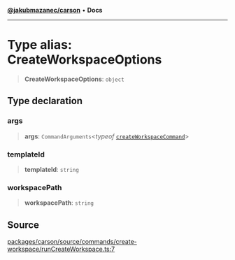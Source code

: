 [**@jakubmazanec/carson**](../README.md) • **Docs**

---

# Type alias: CreateWorkspaceOptions

> **CreateWorkspaceOptions**: `object`

## Type declaration

### args

> **args**: `CommandArguments`\<_typeof_
> [`createWorkspaceCommand`](../variables/createWorkspaceCommand.md)\>

### templateId

> **templateId**: `string`

### workspacePath

> **workspacePath**: `string`

## Source

[packages/carson/source/commands/create-workspace/runCreateWorkspace.ts:7](https://github.com/jakubmazanec/js-tools/blob/0a7ca643260718f11723fa4df4f144d2d5a8a885/packages/carson/source/commands/create-workspace/runCreateWorkspace.ts#L7)
